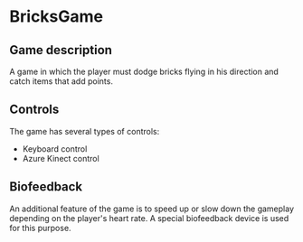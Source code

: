 # BricksGame
## Game description
A game in which the player must dodge bricks flying in his direction and catch items that add points.
## Controls
The game has several types of controls:
- Keyboard control
- Azure Kinect control

## Biofeedback
An additional feature of the game is to speed up or slow down the gameplay depending on the player's heart rate. A special biofeedback device is used for this purpose.